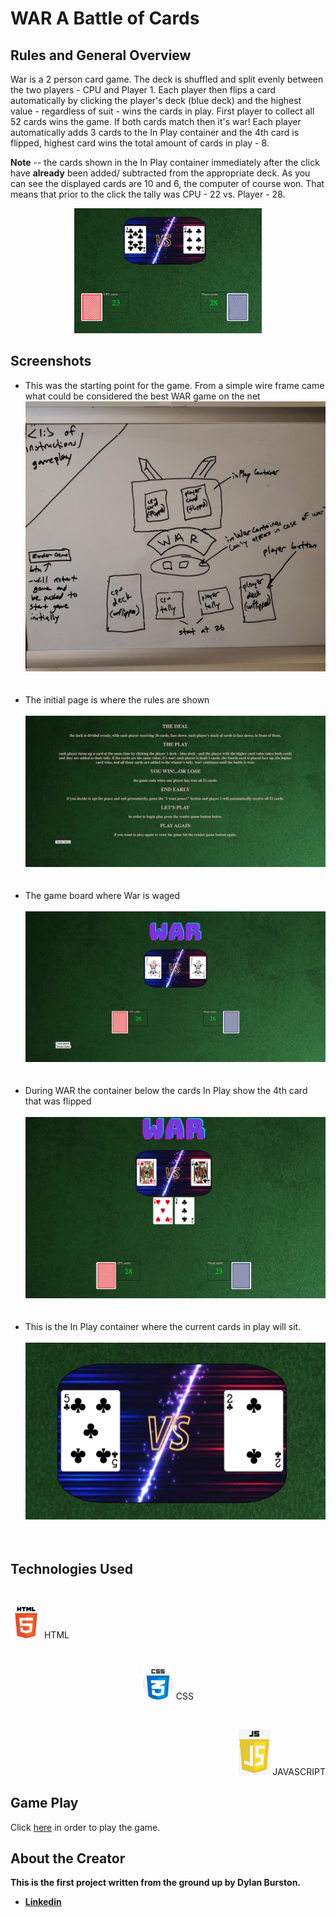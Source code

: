 
# **WAR** A Battle of Cards
## Rules and General Overview
War is a 2 person card game. The deck is shuffled and split evenly between the two players - CPU and Player 1. Each player then flips a card automatically by clicking the player's deck (blue deck) and the highest value - regardless of suit - wins the cards in play. First player to collect all 52 cards wins the game. If both cards match then it's war! Each player automatically adds 3 cards to the In Play container and the 4th card is flipped, highest card wins the total amount of cards in play - 8. 

**Note**
-- the cards shown in the In Play container immediately after the click have **already** been added/ subtracted from the appropriate deck. As you can see the displayed cards are 10 and 6, the computer of course won. That means that prior to the click the tally was CPU - 22 vs. Player - 28.

<p align="center">
  <img width="300" height="200" src="card-deck-css/images/note.jpg">
</p>


## Screenshots 
- This was the starting point for the game. From a simple wire frame came what could be considered the best WAR game on the net
![Wire Frame](card-deck-css/images/wireFrame.jpeg)
<br><br><br>
- The initial page is where the rules are shown
<br><br>
![Rule Screen](card-deck-css/images/screenshot1.jpeg)
<br><br><br>
- The game board where War is waged 
<br><br>
![Game Board](card-deck-css/images/screenshot2.jpeg)
<br><br><br>
- During WAR the container below the cards In Play show the 4th card that was flipped
<br><br>
![It's War!!](card-deck-css/images/screenshot3.jpeg)
<br><br><br>
- This is the In Play container where the current cards in play will sit.
<br><br>
![It's War!!](card-deck-css/images/inplay.jpeg)
<br><br><br>

## Technologies Used
<BR>
<p align="left">
  <img width="50" src="card-deck-css/images/html.jpeg"> 
  HTML
</p>
<br>
<p align="center">
  <img width="50" src="card-deck-css/images/css.jpeg">
  CSS
</p>
<br>
<p align="right">
  <img width="50" src="card-deck-css/images/js.jpeg"> 
  JAVASCRIPT
</p>

## Game Play
Click [here](https://pages.git.generalassemb.ly/dburston/War-Card-Game/) in order to play the game. 
## About the Creator 
**This is the first project written from the ground up by Dylan Burston.**
- **[Linkedin](https://www.linkedin.com/in/dylan-burston-09727265/)**









